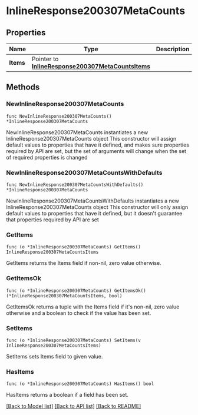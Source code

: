 # InlineResponse200307MetaCounts

## Properties

Name | Type | Description | Notes
------------ | ------------- | ------------- | -------------
**Items** | Pointer to [**InlineResponse200307MetaCountsItems**](InlineResponse200307MetaCountsItems.md) |  | [optional] 

## Methods

### NewInlineResponse200307MetaCounts

`func NewInlineResponse200307MetaCounts() *InlineResponse200307MetaCounts`

NewInlineResponse200307MetaCounts instantiates a new InlineResponse200307MetaCounts object
This constructor will assign default values to properties that have it defined,
and makes sure properties required by API are set, but the set of arguments
will change when the set of required properties is changed

### NewInlineResponse200307MetaCountsWithDefaults

`func NewInlineResponse200307MetaCountsWithDefaults() *InlineResponse200307MetaCounts`

NewInlineResponse200307MetaCountsWithDefaults instantiates a new InlineResponse200307MetaCounts object
This constructor will only assign default values to properties that have it defined,
but it doesn't guarantee that properties required by API are set

### GetItems

`func (o *InlineResponse200307MetaCounts) GetItems() InlineResponse200307MetaCountsItems`

GetItems returns the Items field if non-nil, zero value otherwise.

### GetItemsOk

`func (o *InlineResponse200307MetaCounts) GetItemsOk() (*InlineResponse200307MetaCountsItems, bool)`

GetItemsOk returns a tuple with the Items field if it's non-nil, zero value otherwise
and a boolean to check if the value has been set.

### SetItems

`func (o *InlineResponse200307MetaCounts) SetItems(v InlineResponse200307MetaCountsItems)`

SetItems sets Items field to given value.

### HasItems

`func (o *InlineResponse200307MetaCounts) HasItems() bool`

HasItems returns a boolean if a field has been set.


[[Back to Model list]](../README.md#documentation-for-models) [[Back to API list]](../README.md#documentation-for-api-endpoints) [[Back to README]](../README.md)


